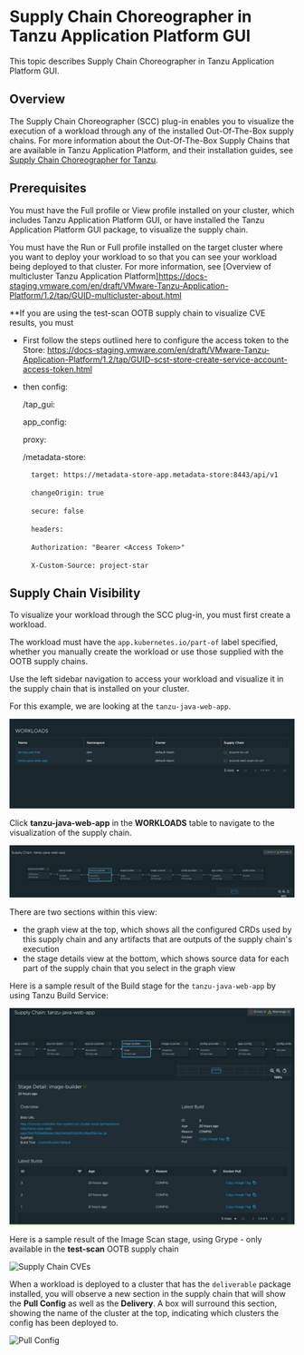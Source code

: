 # Supply Chain Choreographer in Tanzu Application Platform GUI

This topic describes Supply Chain Choreographer in Tanzu Application Platform GUI.


## <a id="overview"></a> Overview

The Supply Chain Choreographer (SCC) plug-in enables you to visualize the execution of a workload
through any of the installed Out-Of-The-Box supply chains.
For more information about the Out-Of-The-Box Supply Chains that are available in
Tanzu Application Platform, and their installation guides, see [Supply Chain Choreographer for Tanzu](../../scc/about.md).


## <a id="prerequisites"></a> Prerequisites

You must have the Full profile or View profile installed on your cluster, which includes
Tanzu Application Platform GUI, or have installed the Tanzu Application Platform GUI package, to visualize the supply chain.

You must have the Run or Full profile installed on the target cluster where you want to deploy your workload to so that you can see your workload being deployed to that cluster. For more information, see [Overview of multicluster Tanzu Application Platform]https://docs-staging.vmware.com/en/draft/VMware-Tanzu-Application-Platform/1.2/tap/GUID-multicluster-about.html

**If you are using the test-scan OOTB supply chain to visualize CVE results, you must 
- First follow the steps outlined here to configure the access token to the Store: https://docs-staging.vmware.com/en/draft/VMware-Tanzu-Application-Platform/1.2/tap/GUID-scst-store-create-service-account-access-token.html
- then config:

  /tap_gui:
  
  app_config:
  
  proxy:
  
  /metadata-store:
  
        target: https://metadata-store-app.metadata-store:8443/api/v1
        
        changeOrigin: true
        
        secure: false
        
        headers:
        
        Authorization: "Bearer <Access Token>"
        
        X-Custom-Source: project-star 
        


## <a id="sc-visibility"></a> Supply Chain Visibility

To visualize your workload through the SCC plug-in, you must first create a workload.

The workload must have the `app.kubernetes.io/part-of` label specified, whether you manually create
the workload or use those supplied with the OOTB supply chains.

Use the left sidebar navigation to access your workload and visualize it in the supply chain that is
installed on your cluster.

For this example, we are looking at the `tanzu-java-web-app`.

![Screen Shot of Workloads](images/workloads.png)

Click **tanzu-java-web-app** in the **WORKLOADS** table to navigate to the visualization of the
supply chain.

![Screen Shot of Supply Chain Visualization](images/visual-sc.png)

There are two sections within this view:

- the graph view at the top, which shows all the configured CRDs used by this supply chain and any artifacts that are outputs of the supply chain's execution
- the stage details view at the bottom, which shows source data for each part of the supply chain that you select in the graph view

Here is a sample result of the Build stage for the `tanzu-java-web-app` by using Tanzu Build Service:

![Screen Shot of Build Stage](images/build-stage-sample.png)

Here is a sample result of the Image Scan stage, using Grype - only available in the **test-scan** OOTB supply chain

![Supply Chain CVEs](https://user-images.githubusercontent.com/94395371/172258186-4d2c741c-1dc4-43a2-a5b3-681df0725d0a.png)


When a workload is deployed to a cluster that has the `deliverable` package installed, you will observe a new section in the supply chain that will show the **Pull Config** as well as the **Delivery**. A box will surround this section, showing the name of the cluster at the top, indicating which clusters the config has been deployed to.

<img width="751" alt="Pull Config" src="https://user-images.githubusercontent.com/94395371/172258376-697f539b-faa0-4c55-af0e-3b4bdce6c4b3.png">

